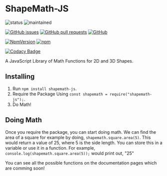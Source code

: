 # ShapeMath-JS
![status](https://img.shields.io/badge/status-active-brightgreen.svg)
![maintained](https://img.shields.io/badge/maintained-yes-brightgreen.svg)

[![GitHub issues](https://img.shields.io/github/issues/hparcells/ShapeMath-JS.svg)](https://github.com/hparcells/ShapeMath-JS)
[![GitHub pull requests](https://img.shields.io/github/issues-pr/hparcells/ShapeMath-JS.svg)](https://github.com/hparcells/ShapeMath-JS)
[![GitHub](https://img.shields.io/github/license/hparcells/ShapeMath-JS.svg)](https://github.com/hparcells/ShapeMath-JS)

[![NpmVersion](https://img.shields.io/npm/v/shapemath-js.svg)](https://www.npmjs.com/package/shapemath-js)
[![npm](https://img.shields.io/npm/dt/shapemath-js.svg)](https://www.npmjs.com/package/shapemath-js)

[![Codacy Badge](https://api.codacy.com/project/badge/Grade/d65e991e9e2a4d488f1b29dc6cdfe42a)](https://www.codacy.com/project/hparcells/ShapeMath-JS/dashboard?utm_source=github.com&amp;utm_medium=referral&amp;utm_content=hparcells/ShapeMath-JS&amp;utm_campaign=Badge_Grade_Dashboard)

A JavaScript Library of Math Functions for 2D and 3D Shapes.

## Installing
1. Run `npm install shapemath-js`.
2. Require the Package Using `const shapemath = require("shapemath-js");`.
3. Do Math!

## Doing Math
Once you require the package, you can start doing math. We can find the area of a square for example by doing, `shapemath.square.area(5)`. This would return a value of 25, where 5 is the side length. You can store this in a variable or use it in a function. For example, `console.log(shapemath.square.area(5));` would print out, "25"

You can see all the possible functions on the documentation pages which are comming soon!
